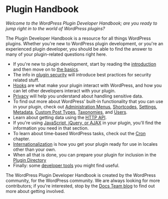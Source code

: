 # Plugin Handbook

_Welcome to the WordPress Plugin Developer Handbook; are you ready to jump right in to the world of WordPress plugins?_

The Plugin Developer Handbook is a resource for all things WordPress plugins. Whether you're new to WordPress plugin development, or you're an experienced plugin developer, you should be able to find the answer to many of your plugin-related questions right here.

- If you're new to plugin development, start by reading the [introduction](https://developer.wordpress.org/plugins/intro/) and then move on to [the basics](https://developer.wordpress.org/plugins/plugin-basics/).
- The info in [plugin security](https://developer.wordpress.org/apis/security/) will introduce best practices for security related stuff.
- [Hooks](https://developer.wordpress.org/plugins/hooks/) are what make your plugin interact with WordPress, and how you can let other developers interact with your plugin.
- [Privacy](https://developer.wordpress.org/plugins/privacy/) will help you understand about handling sensitive data.
- To find out more about WordPress' built-in functionality that you can use in your plugin, check out [Administration Menus](https://developer.wordpress.org/plugins/administration-menus/), [Shortcodes](https://developer.wordpress.org/plugins/shortcodes/), [Settings](https://developer.wordpress.org/plugins/settings/), [Metadata](https://developer.wordpress.org/plugins/metadata/), [Custom Post Types](https://developer.wordpress.org/plugins/post-types/), [Taxonomies](https://developer.wordpress.org/plugins/taxonomies/), and [Users](https://developer.wordpress.org/plugins/users/).
- Learn about getting data using the [HTTP API](https://developer.wordpress.org/plugins/http-api/).
- If you're using [JavaScript, jQuery, or AJAX](https://developer.wordpress.org/plugins/javascript/) in your plugin, you'll find the information you need in that section.
- To learn about time-based WordPress tasks, check out the [Cron](https://developer.wordpress.org/plugins/cron/) chapter.
- [Internationalization](https://developer.wordpress.org/plugins/internationalization/) is how you get your plugin ready for use in locales other than your own.
- When all that is done, you can prepare your plugin for inclusion in the [Plugin Directory](https://developer.wordpress.org/plugins/wordpress-org/)
- Finally: some [developer tools](https://developer.wordpress.org/plugins/developer-tools/) you might find useful.

The WordPress Plugin Developer Handbook is created by the WordPress community, for the WordPress community. We are always looking for more contributors; if you're interested, stop by the [Docs Team blog](https://make.wordpress.org/docs/) to find out more about getting involved.